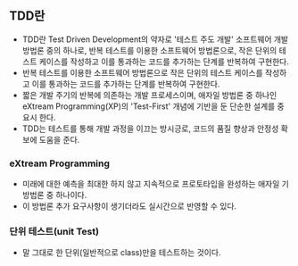 ## TDD란
- TDD란 Test Driven Development의 약자로 '테스트 주도 개발' 소프트웨어 개발 방법론 중의 하나로, 반복 테스트를 이용한 소프트웨어 방법론으로, 작은 단위의 테스트 케이스를 작성하고 이를 통과하는 코드를 추가하는 단계를 반복하여 구현한다.
- 반복 테스트를 이용한 소프트웨어 방법론으로 작은 단위의 테스트 케이스를 작성하고 이를 통과하는 코드를 추가하는 단계를 반복하여 구현한다.
- 짧은 개발 주기의 반복에 의존하는 개발 프로세스이며, 애자일 방법론 중 하나인 eXtream Programming(XP)의 'Test-First' 개념에 기반을 둔 단순한 설계를 중요시 한다.
- TDD는 테스트를 통해 개발 과정을 이끄는 방시긍로, 코드의 품질 향상과 안정성 확보에 도움을 준다.

### eXtream Programming
- 미래에 대한 예측을 최대한 하지 않고 지속적으로 프로토타입을 완성하는 애자일 기방법론 중 하나이다.
- 이 방법론 추가 요구사항이 생기더라도 실시간으로 반영할 수 있다.

### 단위 테스트(unit Test)
- 말 그대로 한 단위(일반적으로 class)만을 테스트하는 것이다.
